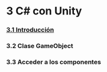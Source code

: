 # 3 C# con Unity

### [3.1 Introducción][1]
### 3.2 Clase GameObject
### 3.3 Acceder a los componentes

[1]: https://github.com/jstleon/programacion-videojuegos/tree/main/03%20C%23%20con%20Unity/3.1%20Introducci%C3%B3n
